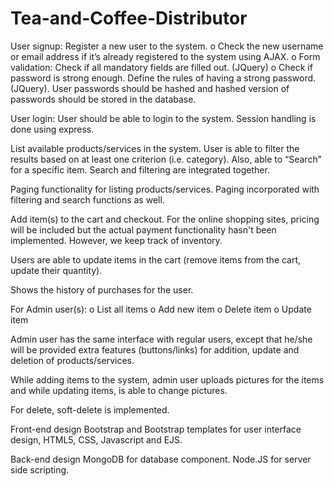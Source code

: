 # Tea-and-Coffee-Distributor
User signup: 
Register a new user to the system. 
o	Check the new username or email address if it’s already registered to the system using AJAX. 
o	Form validation: Check if all mandatory fields are filled out. (JQuery)
o	Check if password is strong enough. Define the rules of having a strong password. (JQuery). User passwords should be hashed and hashed version of passwords should be stored in the database.

User login: User should be able to login to the system. Session handling is done using express.

List available products/services in the system. User is able to filter the results based on at least one criterion (i.e. category). Also, able to “Search” for a specific item.  Search and filtering are integrated together.

Paging functionality for listing products/services. Paging incorporated with filtering and search functions as well.

Add item(s) to the cart and checkout. For the online shopping sites, pricing will be included but the actual payment functionality hasn't been implemented. However, we keep track of inventory.

Users are able to update items in the cart (remove items from the cart, update their quantity).

Shows the history of purchases for the user.

For Admin user(s):
o	List all items
o	Add new item
o	Delete item
o	Update item

Admin user has the same interface with regular users, except that he/she will be provided extra features (buttons/links) for addition, update and deletion of products/services.

While adding items to the system, admin user uploads pictures for the items and while updating items, is able to change pictures.

For delete, soft-delete is implemented.

Front-end design
Bootstrap and Bootstrap templates for user interface design, HTML5, CSS, Javascript and EJS.


Back-end design
MongoDB for database component. Node.JS for server side scripting. 
